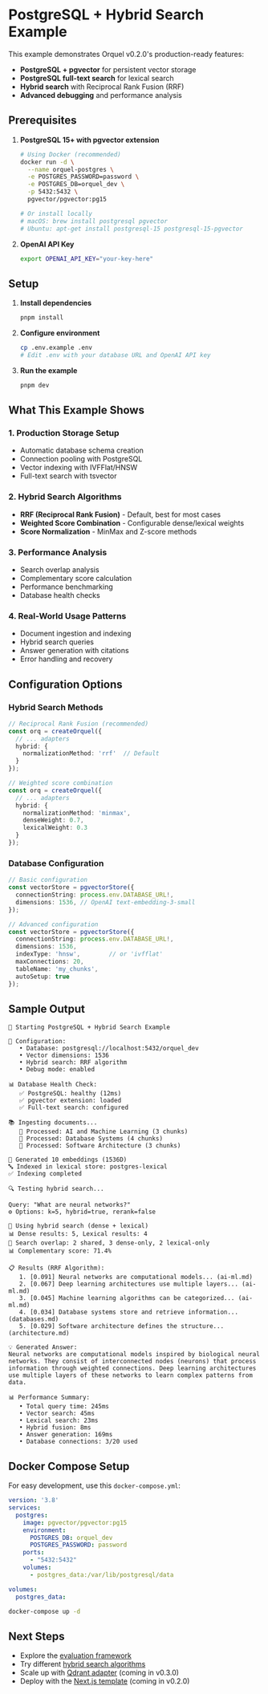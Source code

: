 # PostgreSQL + Hybrid Search Example

This example demonstrates Orquel v0.2.0's production-ready features:

- **PostgreSQL + pgvector** for persistent vector storage
- **PostgreSQL full-text search** for lexical search  
- **Hybrid search** with Reciprocal Rank Fusion (RRF)
- **Advanced debugging** and performance analysis

## Prerequisites

1. **PostgreSQL 15+ with pgvector extension**
   ```bash
   # Using Docker (recommended)
   docker run -d \
     --name orquel-postgres \
     -e POSTGRES_PASSWORD=password \
     -e POSTGRES_DB=orquel_dev \
     -p 5432:5432 \
     pgvector/pgvector:pg15
   
   # Or install locally
   # macOS: brew install postgresql pgvector
   # Ubuntu: apt-get install postgresql-15 postgresql-15-pgvector
   ```

2. **OpenAI API Key**
   ```bash
   export OPENAI_API_KEY="your-key-here"
   ```

## Setup

1. **Install dependencies**
   ```bash
   pnpm install
   ```

2. **Configure environment**
   ```bash
   cp .env.example .env
   # Edit .env with your database URL and OpenAI API key
   ```

3. **Run the example**
   ```bash
   pnpm dev
   ```

## What This Example Shows

### 1. **Production Storage Setup**
- Automatic database schema creation
- Connection pooling with PostgreSQL
- Vector indexing with IVFFlat/HNSW
- Full-text search with tsvector

### 2. **Hybrid Search Algorithms**
- **RRF (Reciprocal Rank Fusion)** - Default, best for most cases
- **Weighted Score Combination** - Configurable dense/lexical weights
- **Score Normalization** - MinMax and Z-score methods

### 3. **Performance Analysis**
- Search overlap analysis
- Complementary score calculation
- Performance benchmarking
- Database health checks

### 4. **Real-World Usage Patterns**
- Document ingestion and indexing
- Hybrid search queries
- Answer generation with citations
- Error handling and recovery

## Configuration Options

### Hybrid Search Methods

```typescript
// Reciprocal Rank Fusion (recommended)
const orq = createOrquel({
  // ... adapters
  hybrid: {
    normalizationMethod: 'rrf'  // Default
  }
});

// Weighted score combination
const orq = createOrquel({
  // ... adapters  
  hybrid: {
    normalizationMethod: 'minmax',
    denseWeight: 0.7,
    lexicalWeight: 0.3
  }
});
```

### Database Configuration

```typescript
// Basic configuration
const vectorStore = pgvectorStore({
  connectionString: process.env.DATABASE_URL!,
  dimensions: 1536, // OpenAI text-embedding-3-small
});

// Advanced configuration
const vectorStore = pgvectorStore({
  connectionString: process.env.DATABASE_URL!,
  dimensions: 1536,
  indexType: 'hnsw',        // or 'ivfflat' 
  maxConnections: 20,
  tableName: 'my_chunks',
  autoSetup: true
});
```

## Sample Output

```
🚀 Starting PostgreSQL + Hybrid Search Example

🔧 Configuration:
   • Database: postgresql://localhost:5432/orquel_dev
   • Vector dimensions: 1536
   • Hybrid search: RRF algorithm
   • Debug mode: enabled

📊 Database Health Check:
   ✅ PostgreSQL: healthy (12ms)
   ✅ pgvector extension: loaded
   ✅ Full-text search: configured

📚 Ingesting documents...
   📄 Processed: AI and Machine Learning (3 chunks)
   📄 Processed: Database Systems (4 chunks)
   📄 Processed: Software Architecture (3 chunks)

🧠 Generated 10 embeddings (1536D)
🔤 Indexed in lexical store: postgres-lexical
✅ Indexing completed

🔍 Testing hybrid search...

Query: "What are neural networks?"
⚙️ Options: k=5, hybrid=true, rerank=false

🔄 Using hybrid search (dense + lexical)
📊 Dense results: 5, Lexical results: 4
🔄 Search overlap: 2 shared, 3 dense-only, 2 lexical-only
📊 Complementary score: 71.4%

📋 Results (RRF Algorithm):
   1. [0.091] Neural networks are computational models... (ai-ml.md)
   2. [0.067] Deep learning architectures use multiple layers... (ai-ml.md)  
   3. [0.045] Machine learning algorithms can be categorized... (ai-ml.md)
   4. [0.034] Database systems store and retrieve information... (databases.md)
   5. [0.029] Software architecture defines the structure... (architecture.md)

💡 Generated Answer:
Neural networks are computational models inspired by biological neural networks. They consist of interconnected nodes (neurons) that process information through weighted connections. Deep learning architectures use multiple layers of these networks to learn complex patterns from data.

📊 Performance Summary:
   • Total query time: 245ms
   • Vector search: 45ms  
   • Lexical search: 23ms
   • Hybrid fusion: 8ms
   • Answer generation: 169ms
   • Database connections: 3/20 used
```

## Docker Compose Setup

For easy development, use this `docker-compose.yml`:

```yaml
version: '3.8'
services:
  postgres:
    image: pgvector/pgvector:pg15
    environment:
      POSTGRES_DB: orquel_dev
      POSTGRES_PASSWORD: password
    ports:
      - "5432:5432"
    volumes:
      - postgres_data:/var/lib/postgresql/data

volumes:
  postgres_data:
```

```bash
docker-compose up -d
```

## Next Steps

- Explore the [evaluation framework](../../docs/evaluation.md)
- Try different [hybrid search algorithms](../../docs/hybrid-search.md)
- Scale up with [Qdrant adapter](../qdrant-example/) (coming in v0.3.0)
- Deploy with the [Next.js template](../nextjs-rag/) (coming in v0.2.0)